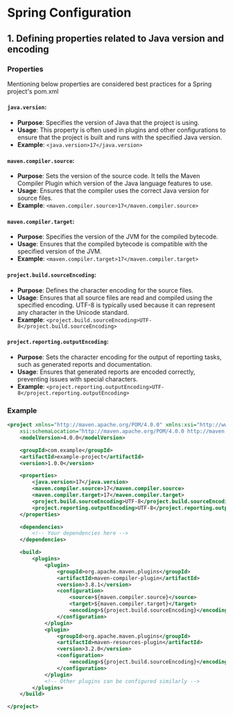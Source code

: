 # Spring Configuration

## 1. Defining properties related to Java version and encoding

### Properties

Mentioning below properties are considered best practices for a Spring project's pom.xml

#### **`java.version`**:

* **Purpose**: Specifies the version of Java that the project is using.
* **Usage**: This property is often used in plugins and other configurations to ensure that the project is built and runs with the specified Java version.
* **Example**: `<java.version>17</java.version>`

#### **`maven.compiler.source`**:

* **Purpose**: Sets the version of the source code. It tells the Maven Compiler Plugin which version of the Java language features to use.
* **Usage**: Ensures that the compiler uses the correct Java version for source files.
* **Example**: `<maven.compiler.source>17</maven.compiler.source>`

#### **`maven.compiler.target`**:

* **Purpose**: Specifies the version of the JVM for the compiled bytecode.
* **Usage**: Ensures that the compiled bytecode is compatible with the specified version of the JVM.
* **Example**: `<maven.compiler.target>17</maven.compiler.target>`

#### **`project.build.sourceEncoding`**:

* **Purpose**: Defines the character encoding for the source files.
* **Usage**: Ensures that all source files are read and compiled using the specified encoding. UTF-8 is typically used because it can represent any character in the Unicode standard.
* **Example**: `<project.build.sourceEncoding>UTF-8</project.build.sourceEncoding>`

#### **`project.reporting.outputEncoding`**:

* **Purpose**: Sets the character encoding for the output of reporting tasks, such as generated reports and documentation.
* **Usage**: Ensures that generated reports are encoded correctly, preventing issues with special characters.
* **Example**: `<project.reporting.outputEncoding>UTF-8</project.reporting.outputEncoding>`

### Example

```xml
<project xmlns="http://maven.apache.org/POM/4.0.0" xmlns:xsi="http://www.w3.org/2001/XMLSchema-instance"
    xsi:schemaLocation="http://maven.apache.org/POM/4.0.0 http://maven.apache.org/xsd/maven-4.0.0.xsd">
    <modelVersion>4.0.0</modelVersion>

    <groupId>com.example</groupId>
    <artifactId>example-project</artifactId>
    <version>1.0.0</version>

    <properties>
        <java.version>17</java.version>
        <maven.compiler.source>17</maven.compiler.source>
        <maven.compiler.target>17</maven.compiler.target>
        <project.build.sourceEncoding>UTF-8</project.build.sourceEncoding>
        <project.reporting.outputEncoding>UTF-8</project.reporting.outputEncoding>
    </properties>

    <dependencies>
        <!-- Your dependencies here -->
    </dependencies>

    <build>
        <plugins>
            <plugin>
                <groupId>org.apache.maven.plugins</groupId>
                <artifactId>maven-compiler-plugin</artifactId>
                <version>3.8.1</version>
                <configuration>
                    <source>${maven.compiler.source}</source>
                    <target>${maven.compiler.target}</target>
                    <encoding>${project.build.sourceEncoding}</encoding>
                </configuration>
            </plugin>
            <plugin>
                <groupId>org.apache.maven.plugins</groupId>
                <artifactId>maven-resources-plugin</artifactId>
                <version>3.2.0</version>
                <configuration>
                    <encoding>${project.build.sourceEncoding}</encoding>
                </configuration>
            </plugin>
            <!-- Other plugins can be configured similarly -->
        </plugins>
    </build>

</project>

```

